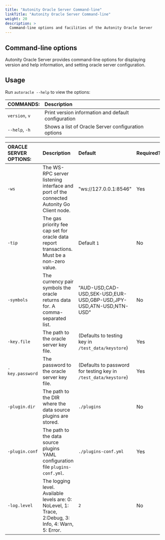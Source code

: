 ```yaml
---
title: "Autonity Oracle Server Command-line"
linkTitle: "Autonity Oracle Server Command-line"
weight: 20
description: >
  Command-line options and facilities of the Autonity Oracle Server
---
```


## Command-line options

Autonity Oracle Server provides command-line options for displaying version and help information, and setting oracle server configuration.

## Usage

Run `autoracle --help` to view the options:

| COMMANDS: | Description |
|:--|:--|
| `version`, `v` | Print version information and default configuration |
| `--help`, `-h`  | Shows a list of Oracle Server configuration options |


| ORACLE SERVER OPTIONS: | Description | Default | Required? |
|:--|:--|:--|:--|
| `-ws` | The WS-RPC server listening interface and port of the connected Autonity Go Client node. | "ws://127.0.0.1:8546" | Yes |
| `-tip` | The gas priority fee cap set for oracle data report transactions. Must be a non-zero value. | Default `1` | No |                                                             
| `-symbols` | The currency pair symbols the oracle returns data for. A comma-separated list. | "AUD-USD,CAD-USD,SEK-USD,EUR-USD,GBP-USD,JPY-USD,ATN-USD,NTN-USD" | No |
| `-key.file` | The path to the oracle server key file. | (Defaults to testing key in `/test_data/keystore`) | Yes |
| `-key.password` | The password to the oracle server key file. | (Defaults to password for testing key in `/test_data/keystore`) | Yes |
| `-plugin.dir` | The path to the DIR where the data source plugins are stored. | `./plugins` | No |
| `-plugin.conf` | The path to the data source plugins YAML configuration file `plugins-conf.yml`. | `./plugins-conf.yml` | Yes |
| `-log.level` | The logging level. Available levels are:  0: NoLevel, 1: Trace, 2:Debug, 3: Info, 4: Warn, 5: Error. | `2` | No |
